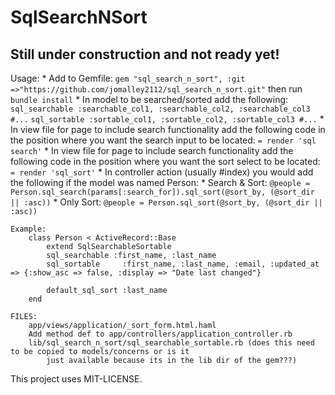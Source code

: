 # SqlSearchNSort #

## Still under construction and not ready yet! ##

Usage: 
	* Add to Gemfile: `gem "sql_search_n_sort", :git =>"https://github.com/jomalley2112/sql_search_n_sort.git"`
	then run `bundle install`
	* In model to be searched/sorted add the following:
	`sql_searchable :searchable_col1, :searchable_col2, :searchable_col3 #...`
	`sql_sortable :sortable_col1, :sortable_col2, :sortable_col3 #...`
	* In view file for page to include search functionality add the following code in the position where you want the search input to be located: `= render 'sql search'`
	* In view file for page to include search functionality add the following code in the position where you want the sort select to be located: `= render 'sql_sort'`
	* In controller action (usually #index) you would add the following if the model was named Person:
	  * Search & Sort:
	  `@people = Person.sql_search(params[:search_for]).sql_sort(@sort_by, (@sort_dir || :asc))`
	  * Only Sort:
	`@people = Person.sql_sort(@sort_by, (@sort_dir || :asc))`

	Example:
		class Person < ActiveRecord::Base
			extend SqlSearchableSortable
			sql_searchable :first_name, :last_name
			sql_sortable 	 :first_name, :last_name, :email, :updated_at => {:show_asc => false, :display => "Date last changed"}
			
			default_sql_sort :last_name
		end

	FILES:
		app/views/application/_sort_form.html.haml
		Add method def to app/controllers/application_controller.rb
		lib/sql_search_n_sort/sql_searchable_sortable.rb (does this need to be copied to models/concerns or is it
			just available because its in the lib dir of the gem???)

This project uses MIT-LICENSE.